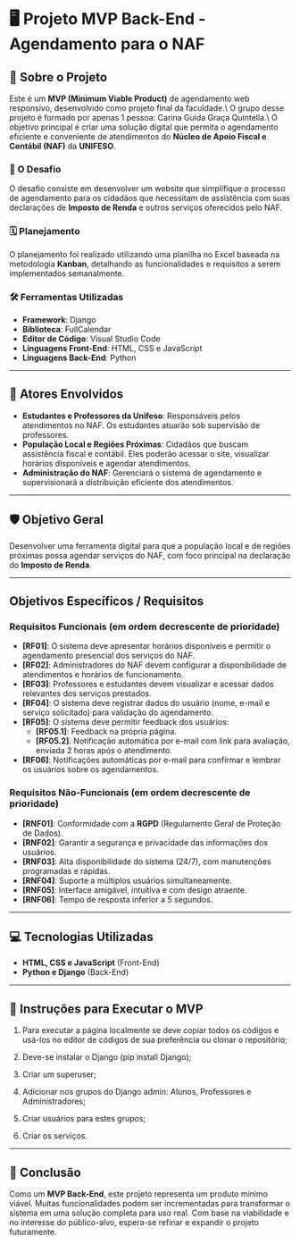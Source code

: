 # 🖥️ Projeto MVP Back-End - Agendamento para o NAF

## 📖 Sobre o Projeto

Este é um **MVP (Minimum Viable Product)** de agendamento web responsivo, desenvolvido como projeto final da faculdade.\\ 
O grupo desse projeto é formado por apenas 1 pessoa: Carina Guida Graça Quintella.\\ 
O objetivo principal é criar uma solução digital que permita o agendamento eficiente e conveniente de atendimentos do **Núcleo de Apoio Fiscal e Contábil (NAF)** da **UNIFESO**.

### 🎯 O Desafio

O desafio consiste em desenvolver um website que simplifique o processo de agendamento para os cidadãos que necessitam de assistência com suas declarações de **Imposto de Renda** e outros serviços oferecidos pelo NAF.

### 🗓️ Planejamento

O planejamento foi realizado utilizando uma planilha no Excel baseada na metodologia **Kanban**, detalhando as funcionalidades e requisitos a serem implementados semanalmente.

### 🛠️ Ferramentas Utilizadas

- **Framework**: Django
- **Biblioteca**: FullCalendar
- **Editor de Código**: Visual Studio Code
- **Linguagens Front-End**: HTML, CSS e JavaScript
- **Linguagens Back-End**: Python

---

## 👥 Atores Envolvidos

- **Estudantes e Professores da Unifeso**: Responsáveis pelos atendimentos no NAF. Os estudantes atuarão sob supervisão de professores.
- **População Local e Regiões Próximas**: Cidadãos que buscam assistência fiscal e contábil. Eles poderão acessar o site, visualizar horários disponíveis e agendar atendimentos.
- **Administração do NAF**: Gerenciará o sistema de agendamento e supervisionará a distribuição eficiente dos atendimentos.

---

## 🛡️ Objetivo Geral

Desenvolver uma ferramenta digital para que a população local e de regiões próximas possa agendar serviços do NAF, com foco principal na declaração do **Imposto de Renda**.

---

## Objetivos Específicos / Requisitos

### **Requisitos Funcionais** (em ordem decrescente de prioridade)

- **[RF01]**: O sistema deve apresentar horários disponíveis e permitir o agendamento presencial dos serviços do NAF.
- **[RF02]**: Administradores do NAF devem configurar a disponibilidade de atendimentos e horários de funcionamento.
- **[RF03]**: Professores e estudantes devem visualizar e acessar dados relevantes dos serviços prestados.
- **[RF04]**: O sistema deve registrar dados do usuário (nome, e-mail e serviço solicitado) para validação do agendamento.
- **[RF05]**: O sistema deve permitir feedback dos usuários:
  - **[RF05.1]**: Feedback na própria página.
  - **[RF05.2]**: Notificação automática por e-mail com link para avaliação, enviada 2 horas após o atendimento.
- **[RF06]**: Notificações automáticas por e-mail para confirmar e lembrar os usuários sobre os agendamentos.

### **Requisitos Não-Funcionais** (em ordem decrescente de prioridade)

- **[RNF01]**: Conformidade com a **RGPD** (Regulamento Geral de Proteção de Dados).
- **[RNF02]**: Garantir a segurança e privacidade das informações dos usuários.
- **[RNF03]**: Alta disponibilidade do sistema (24/7), com manutenções programadas e rápidas.
- **[RNF04]**: Suporte a múltiplos usuários simultaneamente.
- **[RNF05]**: Interface amigável, intuitiva e com design atraente.
- **[RNF06]**: Tempo de resposta inferior a 5 segundos.

---

## 💻 Tecnologias Utilizadas

- **HTML, CSS e JavaScript** (Front-End)
- **Python e Django** (Back-End)

---

## 🚀 Instruções para Executar o MVP

1. Para executar a página localmente se deve copiar todos os códigos e usá-los no editor de códigos de sua preferência ou clonar o repositório;

2. Deve-se instalar o Django (pip install Django);

3. Criar um superuser;

4. Adicionar nos grupos do Django admin: Alunos, Professores e Administradores;

5. Criar usuários para estes grupos;

6. Criar os serviços.

---

## 🏁 Conclusão

Como um **MVP Back-End**, este projeto representa um produto mínimo viável. Muitas funcionalidades podem ser incrementadas para transformar o sistema em uma solução completa para uso real. Com base na viabilidade e no interesse do público-alvo, espera-se refinar e expandir o projeto futuramente.
